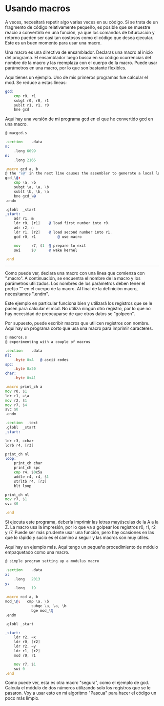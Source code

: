 # Usando macros

A veces, necesitará repetir algo varias veces en su código. Si se trata de un fragmento de código relativamente pequeño, es posible que se muestre reacio a convertirlo en una función, ya que los comandos de bifurcación y retorno pueden ser casi tan costosos como el código que desea ejecutar. Este es un buen momento para usar una macro.

Una macro es una directiva de ensamblador. Declaras una macro al inicio del programa. El ensamblador luego busca en su código ocurrencias del nombre de la macro y las reemplaza con el cuerpo de la macro. Puede usar parámetros en una macro, por lo que son bastante flexibles.

Aquí tienes un ejemplo. Uno de mis primeros programas fue calcular el mcd. Se reduce a estas líneas:

```asm
gcd:
    cmp	r0, r1
    subgt r0, r0, r1
    sublt r1, r1, r0    
    bne gcd
```

Aquí hay una versión de mi programa gcd en el que he convertido gcd en una macro.

```asm
@ macgcd.s

.section    .data
m:
    .long 6099
n:
    .long 2166

.macro gcd a, b
@ the '\@' in the next line causes the assembler to generate a local label.
gcd_\@:                    
    cmp	\a, \b
    subgt \a, \a, \b	
    sublt \b, \b, \a    
    bne gcd_\@ 
.endm

.globl  _start
_start:
    adr r1, m
    ldr r0, [r1]	@ load first number into r0.
    adr r2, n
    ldr r1, [r2]	@ load second number into r1.
    gcd r0, r1          @ use macro

    mov     r7, $1	@ prepare to exit
    swi     $0		@ wake kernel
  
.end
```

---


Como puede ver, declara una macro con una línea que comienza con ".macro". A continuación, se encuentra el nombre de la macro y los parámetros utilizados. Los nombres de los parámetros deben tener el prefijo "\" en el cuerpo de la macro. Al final de la definición macro, necesitamos ".endm".

Este ejemplo en particular funciona bien y utilizará los registros que se le pasen para calcular el mcd. No utiliza ningún otro registro, por lo que no hay necesidad de preocuparse de que otros datos se "golpeen".

Por supuesto, puede escribir macros que utilicen registros con nombre. Aquí hay un programa corto que usa una macro para imprimir caracteres.

```asm
@ macros.s
@ experimenting with a couple of macros

.section    .data
nl:
    .byte 0xA   @ ascii codes
spc:
    .byte 0x20
char:
    .byte 0x41

.macro print_ch a
mov r0, $1
ldr r1, =\a
mov r2, $1
mov r7, $4
svc $0
.endm

.section  .text
.globl  _start
_start:

ldr r3, =char
ldrb r4, [r3]

print_ch nl
loop:
    print_ch char
    print_ch spc
    cmp r4, $0x5a
    addle r4, r4, $1
    strltb r4, [r3]
    blt loop

print_ch nl
mov r7, $1
svc $0

.end
```

Si ejecuta este programa, debería imprimir las letras mayúsculas de la A a la Z. La macro usa la impresión, por lo que va a golpear los registros r0, r1, r2 y r7. Puede ser más prudente usar una función, pero hay ocasiones en las que lo rápido y sucio es el camino a seguir y las macros son muy útiles.

Aquí hay un ejemplo más. Aquí tengo un pequeño procedimiento de módulo empaquetado como una macro.

```asm
@ simple program setting up a modulus macro

.section    .data
x:
    .long   2013
y:
    .long   19

.macro mod a, b
mod_\@:   cmp \a, \b
            subge \a, \a, \b
            bge mod_\@
.endm

.globl _start

_start:
    ldr r2, =x
    ldr r0, [r2]
    ldr r2, =y
    ldr r1, [r2]
    mod r0, r1

    mov r7, $1
    swi 0
.end 
```

Como puede ver, esta es otra macro "segura", como el ejemplo de gcd. Calcula el módulo de dos números utilizando solo los registros que se le pasaron. Voy a usar esto en mi algoritmo "Pascua" para hacer el código un poco más limpio.
